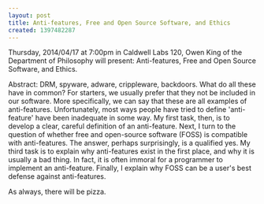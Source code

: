 ```yaml
---
layout: post
title: Anti-features, Free and Open Source Software, and Ethics
created: 1397482287
---
```

Thursday, 2014/04/17 at 7:00pm in Caldwell Labs 120, Owen King of the Department of Philosophy will present: Anti-features, Free and Open Source Software, and Ethics. 

Abstract:
DRM, spyware, adware, crippleware, backdoors.  What do all these have in common?  For starters, we usually prefer that they not be included in our software.  More specifically, we can say that these are all examples of anti-features.  Unfortunately, most ways people have tried to define 'anti-feature' have been inadequate in some way.  My first task, then, is to develop a clear, careful definition of an anti-feature. Next, I turn to the question of whether free and open-source software (FOSS) is compatible with anti-features.  The answer, perhaps surprisingly, is a qualified yes.  My third task is to explain why anti-features exist in the first place, and why it is usually a bad thing. In fact, it is often immoral for a programmer to implement an anti-feature.  Finally, I explain why FOSS can be a user's best defense against anti-features.

As always, there will be pizza.
